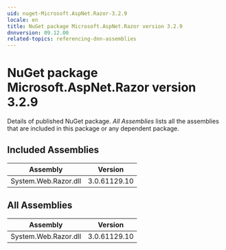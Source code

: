 ```yaml
---
uid: nuget-Microsoft.AspNet.Razor-3.2.9
locale: en
title: NuGet package Microsoft.AspNet.Razor version 3.2.9
dnnversion: 09.12.00
related-topics: referencing-dnn-assemblies
---
```


# NuGet package Microsoft.AspNet.Razor version 3.2.9
Details of published NuGet package.
*All Assemblies* lists all the assemblies that are included in this package or any dependent package.

## Included Assemblies

|Assembly|Version|
|---|---|
|System.Web.Razor.dll|3.0.61129.10|

## All Assemblies

|Assembly|Version|
|---|---|
|System.Web.Razor.dll|3.0.61129.10|

